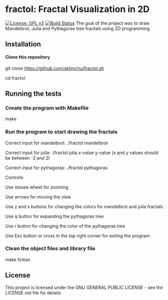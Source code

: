 # fractol: Fractal Visualization in 2D
[![License: GPL v3](https://img.shields.io/badge/License-GPLv3-blue.svg)](https://opensource.org/licenses/GPL-3.0)
[![Build Status](https://travis-ci.org/aklimchu/fractol.svg?branch=main)](https://travis-ci.org/username/fractol)
The goal of the project was to draw Mandelbrot, Julia and 
Pythagoras tree fractals using 2D programming

## Installation

<!-- start:code block -->
#### Clone this repository
git clone https://github.com/aklimchu/fractol.git

cd fractol

<!-- end:code block -->

## Running the tests

<!-- start:code block -->
### Create the program with Makefile
make

### Run the program to start drawing the fractals
Correct input for mandelbrot: ./fractol mandelbrot

Correct input for julia: ./fractol julia x-value y-value (x and y values should be between -2 and 2)

Correct input for pythagoras: ./fractol pythagoras


Controls:

Use mouse wheel for zooming

Use arrows for moving the view

Use z and x buttons for changing the colors for mandelbrot and julia fractals

Use q button for expanding the pythagoras tree

Use r button for changing the color of the pythagoras tree

Use Esc button or cross in the top right corner for exiting the program

### Clean the object files and library file
make fclean
<!-- end:code block -->

## License
This project is licensed under the GNU GENERAL PUBLIC LICENSE - see the LICENSE.md file for details
